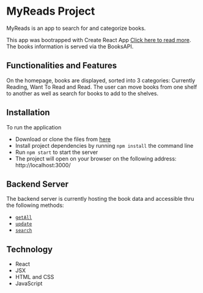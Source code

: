 # MyReads Project

MyReads is an app to search for and categorize books.

This app was bootrapped with Create React App [Click here to read more](https://github.com/facebookincubator/create-react-app). The books information is served via the BooksAPI.

## Functionalities and Features

On the homepage, books are displayed, sorted into 3 categories: Currently Reading, Want To Read and Read. The user can move books from one shelf to another as well as search for books to add to the shelves.

## Installation

To run the application
* Download or clone the files from [here](https://github.com/debimsantos/bookshelf.git)
* Install project dependencies by running `npm install` the command line
* Run `npm start` to start the server
* The project will open on your browser on the following address: http://localhost:3000/

## Backend Server

The backend server is currently hosting the book data and accessible thru the following methods:

* [`getAll`](#getall)
* [`update`](#update)
* [`search`](#search)

## Technology

* React
* JSX
* HTML and CSS
* JavaScript